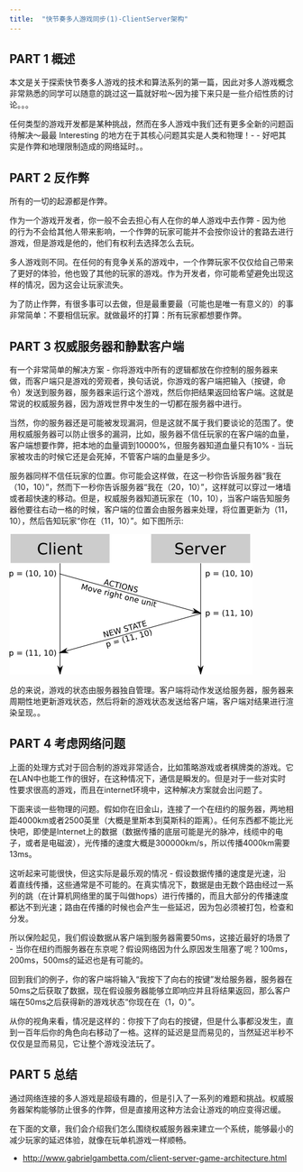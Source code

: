 ```yaml
---
title:  "快节奏多人游戏同步(1)-ClientServer架构"
---
```


## PART 1 概述

本文是关于探索快节奏多人游戏的技术和算法系列的第一篇，因此对多人游戏概念非常熟悉的同学可以随意的跳过这一篇就好啦～因为接下来只是一些介绍性质的讨论。。。

任何类型的游戏开发都是某种挑战，然而在多人游戏中我们还有更多全新的问题函待解决～最最 Interesting 的地方在于其核心问题其实是人类和物理！- - 好吧其实是作弊和地理限制造成的网络延时。。

## PART 2 反作弊

所有的一切的起源都是作弊。

作为一个游戏开发者，你一般不会去担心有人在你的单人游戏中去作弊 - 因为他的行为不会给其他人带来影响，一个作弊的玩家可能并不会按你设计的套路去进行游戏，但是游戏是他的，他们有权利去选择怎么去玩。

多人游戏则不同。在任何的有竞争关系的游戏中，一个作弊玩家不仅仅给自己带来了更好的体验，他也毁了其他的玩家的游戏。作为开发者，你可能希望避免出现这样的情况，因为这会让玩家流失。

为了防止作弊，有很多事可以去做，但是最重要最（可能也是唯一有意义的）的事非常简单：不要相信玩家。就做最坏的打算：所有玩家都想要作弊。

## PART 3 权威服务器和静默客户端

有一个非常简单的解决方案 - 你将游戏中所有的逻辑都放在你控制的服务器来做，而客户端只是游戏的旁观者，换句话说，你游戏的客户端把输入（按键，命令）发送到服务器，服务器来运行这个游戏，然后你把结果返回给客户端。这就是常说的权威服务器，因为游戏世界中发生的一切都在服务器中进行。

当然，你的服务器还是可能被发现漏洞，但是这就不属于我们要谈论的范围了。使用权威服务器可以防止很多的漏洞，比如，服务器不信任玩家的在客户端的血量，客户端想要作弊，把本地的血量调到10000%，但服务器知道血量只有10% - 当玩家被攻击的时候它还是会死掉，不管客户端的血量是多少。

服务器同样不信任玩家的位置。你可能会这样做，在这一秒你告诉服务器“我在（10，10）”，然而下一秒你告诉服务器“我在（20，10）”，这样就可以穿过一堵墙或者超快速的移动。但是，权威服务器知道玩家在（10，10），当客户端告知服务器他要往右动一格的时候，客户端的位置会由服务器来处理，将位置更新为（11，10），然后告知玩家“你在（11，10）”。如下图所示:

![A simple client-server interaction.](../../assets/images/2020-02-02-client-server-game-architecture/fpm1-01.png)

总的来说，游戏的状态由服务器独自管理。客户端将动作发送给服务器，服务器来周期性地更新游戏状态，然后将新的游戏状态发送给客户端，客户端对结果进行渲染呈现。。

## PART 4 考虑网络问题

上面的处理方式对于回合制的游戏非常适合，比如策略游戏或者棋牌类的游戏。它在LAN中也能工作的很好，在这种情况下，通信是瞬发的。但是对于一些对实时性要求很高的游戏，而且在internet环境中，这种解决方案就会出问题了。



下面来谈一些物理的问题。假如你在旧金山，连接了一个在纽约的服务器，两地相距4000km或者2500英里（大概是里斯本到莫斯科的距离）。任何东西都不能比光快吧，即使是Internet上的数据（数据传播的底层可能是光的脉冲，线缆中的电子，或者是电磁波），光传播的速度大概是300000km/s，所以传播4000km需要13ms。



这听起来可能很快，但这实际是最乐观的情况 - 假设数据传播的速度是光速，沿着直线传播，这些通常是不可能的。在真实情况下，数据是由无数个路由经过一系列的跳（在计算机网络里的属于叫做hops）进行传播的，而且大部分的传播速度都达不到光速；路由在传播的时候也会产生一些延迟，因为包必须被打包，检查和分发。



所以保险起见，我们假设数据从客户端到服务器需要50ms，这接近最好的场景了 - 当你在纽约而服务器在东京呢？假设网络因为什么原因发生阻塞了呢？100ms，200ms，500ms的延迟也是有可能的。

回到我们的例子，你的客户端将输入“我按下了向右的按键”发给服务器，服务器在50ms之后获取了数据，现在假设服务器能够立即响应并且将结果返回，那么客户端在50ms之后获得新的游戏状态“你现在在（1，0）”。



从你的视角来看，情况是这样的：你按下了向右的按键，但是什么事都没发生，直到一百年后你的角色向右移动了一格。这样的延迟是显而易见的，当然延迟半秒不仅仅是显而易见，它让整个游戏没法玩了。

## PART 5 总结

通过网络连接的多人游戏是超级有趣的，但是引入了一系列的难题和挑战。权威服务器架构能够防止很多的作弊，但是直接用这种方法会让游戏的响应变得迟缓。



在下面的文章，我们会介绍我们怎么围绕权威服务器来建立一个系统，能够最小的减少玩家的延迟体验，就像在玩单机游戏一样顺畅。



- http://www.gabrielgambetta.com/client-server-game-architecture.html